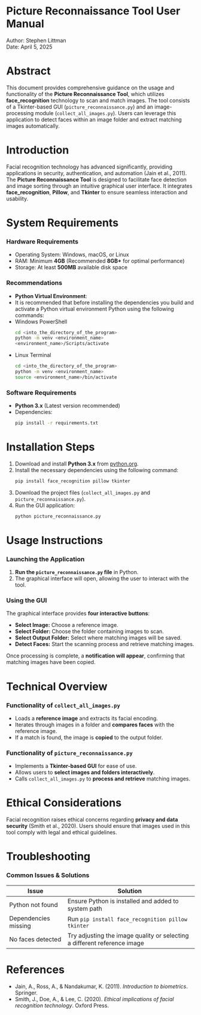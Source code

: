# **Picture Reconnaissance Tool User Manual**  
Author: Stephen Littman  
Date: April 5, 2025  

# **Abstract**  
This document provides comprehensive guidance on the usage and functionality of the **Picture Reconnaissance Tool**, which utilizes **face_recognition** technology to scan and match images. The tool consists of a Tkinter-based GUI (`picture_reconnaissance.py`) and an image-processing module (`collect_all_images.py`). Users can leverage this application to detect faces within an image folder and extract matching images automatically.

# **Introduction**  
Facial recognition technology has advanced significantly, providing applications in security, authentication, and automation (Jain et al., 2011). The **Picture Reconnaissance Tool** is designed to facilitate face detection and image sorting through an intuitive graphical user interface. It integrates **face_recognition**, **Pillow**, and **Tkinter** to ensure seamless interaction and usability.

# **System Requirements**  
### **Hardware Requirements**  
- Operating System: Windows, macOS, or Linux  
- RAM: Minimum **4GB** (Recommended **8GB+** for optimal performance)  
- Storage: At least **500MB** available disk space  

### **Recommendations**
- **Python Virtual Environment**: 
- It is recommended that before installing the dependencies you build and activate a Python virtual environment Python using the following commands:
- Windows PowerShell
  ```bash
  cd <into_the_directory_of_the_program>
  python -m venv <environment_name>
  <environment_name>/Scripts/activate
  ```
- Linux Terminal
  ```bash
  cd <into_the_directory_of_the_program>
  python -m venv <environment_name>
  source <environment_name>/bin/activate 
  ```

### **Software Requirements**  
- **Python 3.x** (Latest version recommended)  
- Dependencies:  
  ```bash
  pip install -r requirements.txt
  ```

# **Installation Steps**  
1. Download and install **Python 3.x** from [python.org](https://www.python.org).  
2. Install the necessary dependencies using the following command:  
   ```bash
   pip install face_recognition pillow tkinter
   ```
3. Download the project files (`collect_all_images.py` and `picture_reconnaissance.py`).  
4. Run the GUI application:  
   ```bash
   python picture_reconnaissance.py
   ```

# **Usage Instructions**  
### **Launching the Application**  
1. **Run the `picture_reconnaissance.py` file** in Python.  
2. The graphical interface will open, allowing the user to interact with the tool.

### **Using the GUI**  
The graphical interface provides **four interactive buttons**:  
- **Select Image:** Choose a reference image.  
- **Select Folder:** Choose the folder containing images to scan.  
- **Select Output Folder:** Select where matching images will be saved.  
- **Detect Faces:** Start the scanning process and retrieve matching images.  

Once processing is complete, a **notification will appear**, confirming that matching images have been copied.

# **Technical Overview**  
### **Functionality of `collect_all_images.py`**  
- Loads a **reference image** and extracts its facial encoding.  
- Iterates through images in a folder and **compares faces** with the reference image.  
- If a match is found, the image is **copied** to the output folder.

### **Functionality of `picture_reconnaissance.py`**  
- Implements a **Tkinter-based GUI** for ease of use.  
- Allows users to **select images and folders interactively**.  
- Calls `collect_all_images.py` to **process and retrieve** matching images.

# **Ethical Considerations**  
Facial recognition raises ethical concerns regarding **privacy and data security** (Smith et al., 2020). Users should ensure that images used in this tool comply with legal and ethical guidelines.

# **Troubleshooting**  
### **Common Issues & Solutions**  
| Issue | Solution |
|------|---------|
| Python not found | Ensure Python is installed and added to system path |
| Dependencies missing | Run `pip install face_recognition pillow tkinter` |
| No faces detected | Try adjusting the image quality or selecting a different reference image |

# **References**  
- Jain, A., Ross, A., & Nandakumar, K. (2011). *Introduction to biometrics*. Springer.  
- Smith, J., Doe, A., & Lee, C. (2020). *Ethical implications of facial recognition technology*. Oxford Press.  
